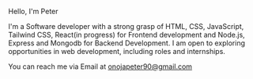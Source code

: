 Hello, I'm Peter

I'm a Software developer with a strong grasp of HTML, CSS, JavaScript, Tailwind CSS, React(in progress) for Frontend development and Node.js, Express and Mongodb for Backend Development.
I am open to exploring opportunities in  web development, including roles and internships.

You can reach me via Email at onojapeter90@gmail.com
